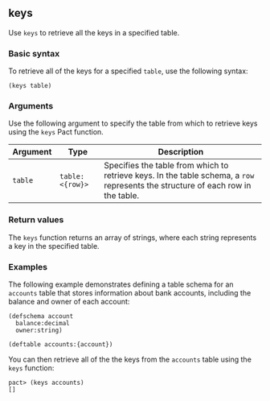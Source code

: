 ## keys

Use `keys` to retrieve all the keys in a specified table.

### Basic syntax

To retrieve all of the keys for a specified `table`, use the following syntax:

```pact
(keys table)
```

### Arguments

Use the following argument to specify the table from which to retrieve keys using the `keys` Pact function.

| Argument | Type | Description |
| --- | --- | --- |
| `table` | `table: <{row}>` | Specifies the table from which to retrieve keys. In the table schema, a `row` represents the structure of each row in the table. |

### Return values

The `keys` function returns an array of strings, where each string represents a key in the specified table.

### Examples

The following example demonstrates defining a table schema for an `accounts` table that stores information about bank accounts, including the balance and owner of each account:

```pact
(defschema account
  balance:decimal
  owner:string)

(deftable accounts:{account})
```

You can then retrieve all of the the keys from the `accounts` table using the `keys` function:

```pact
pact> (keys accounts)
[]
```
